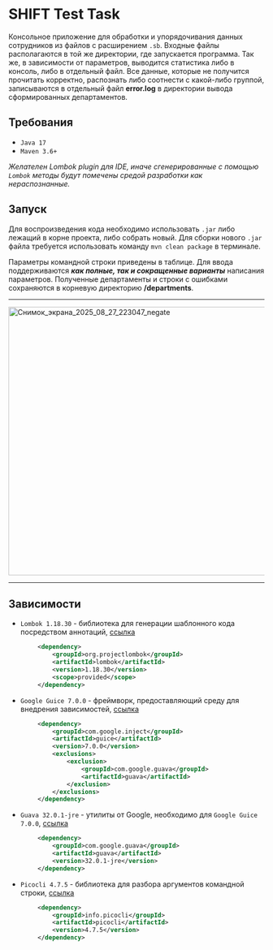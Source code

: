 # SHIFT Test Task

Консольное приложение для обработки и упорядочивания данных сотрудников из файлов с расширением `.sb`. Входные файлы располагаются
в той же директории, где запускается программа. Так же, в зависимости от параметров, выводится статистика либо в консоль, либо в отдельный файл. Все данные, которые не получится прочитать корректно,
распознать либо соотнести с какой-либо группой, записываются в отдельный файл **error.log** в директории вывода сформированных департаментов.
## Требования
* `Java 17`
* `Maven 3.6+`
  
*Желателен Lombok plugin для IDE, иначе сгенерированные с помощью `Lombok` методы будут помечены средой разработки как нераспознанные.*

## Запуск

Для воспроизведения кода необходимо использовать `.jar` либо лежащий в корне проекта, либо собрать новый. Для сборки нового `.jar` файла требуется использовать команду ```mvn clean package``` в терминале.

Параметры командной строки приведены в таблице. Для ввода поддерживаются ***как полные, так и сокращенные варианты*** написания параметров. Полученные департаменты и строки с ошибками сохраняются в корневую директорию **/departments**.

----

<img width="699" height="529" alt="Снимок_экрана_2025_08_27_223047_negate" src="https://github.com/user-attachments/assets/789446c9-0ed5-4e5e-89b0-8768766a7817" />

----

## Зависимости

* `Lombok 1.18.30` - библиотека для генерации шаблонного кода посредством аннотаций, [ссылка](https://mvnrepository.com/artifact/org.projectlombok/lombok/1.18.30)
  
```xml
        <dependency>
            <groupId>org.projectlombok</groupId>
            <artifactId>lombok</artifactId>
            <version>1.18.30</version>
            <scope>provided</scope>
        </dependency>
```

* `Google Guice 7.0.0` - фреймворк, предоставляющий среду для внедрения зависимостей, [ссылка](https://mvnrepository.com/artifact/com.google.inject/guice/7.0.0)

```xml
        <dependency>
            <groupId>com.google.inject</groupId>
            <artifactId>guice</artifactId>
            <version>7.0.0</version>
            <exclusions>
                <exclusion>
                    <groupId>com.google.guava</groupId>
                    <artifactId>guava</artifactId>
                </exclusion>
            </exclusions>
        </dependency>
```

* `Guava 32.0.1-jre` - утилиты от Google, необходимо для `Google Guice 7.0.0`, [ссылка](https://mvnrepository.com/artifact/com.google.guava/guava/32.0.1-jre)

```xml
        <dependency>
            <groupId>com.google.guava</groupId>
            <artifactId>guava</artifactId>
            <version>32.0.1-jre</version>
        </dependency>
```

* `Picocli 4.7.5` - библиотека для разбора аргументов командной строки, [ссылка](https://mvnrepository.com/artifact/info.picocli/picocli/4.7.5)

```xml
        <dependency>
            <groupId>info.picocli</groupId>
            <artifactId>picocli</artifactId>
            <version>4.7.5</version>
        </dependency>
```
